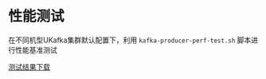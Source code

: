 # 性能测试

在不同机型UKafka集群默认配置下，利用 `kafka-producer-perf-test.sh` 脚本进行性能基准测试

[测试结果下载](https://ukafka.cn-bj.ufileos.com/ukafka%20%E6%80%A7%E8%83%BD%E6%B5%8B%E8%AF%95.xlsx)
